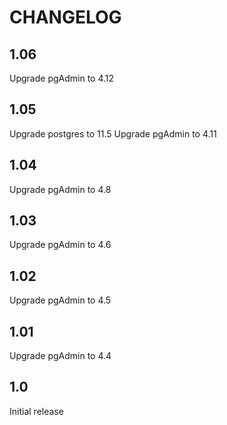 # CHANGELOG

## 1.06

Upgrade pgAdmin to 4.12

## 1.05

Upgrade postgres to 11.5
Upgrade pgAdmin to 4.11

## 1.04

Upgrade pgAdmin to 4.8

## 1.03

Upgrade pgAdmin to 4.6

## 1.02

Upgrade pgAdmin to 4.5

## 1.01

Upgrade pgAdmin to 4.4

## 1.0

Initial release
